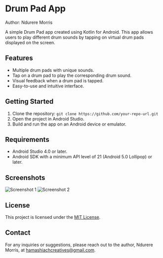 # Drum Pad App

Author: Ndurere Morris

A simple Drum Pad app created using Kotlin for Android. This app allows users to play different drum sounds by tapping on virtual drum pads displayed on the screen.

## Features

- Multiple drum pads with unique sounds.
- Tap on a drum pad to play the corresponding drum sound.
- Visual feedback when a drum pad is tapped.
- Easy-to-use and intuitive interface.

## Getting Started

1. Clone the repository: `git clone https://github.com/your-repo-url.git`
2. Open the project in Android Studio.
3. Build and run the app on an Android device or emulator.

## Requirements

- Android Studio 4.0 or later.
- Android SDK with a minimum API level of 21 (Android 5.0 Lollipop) or later.

## Screenshots

![Screenshot 1](screenshots/screenshot1.png)
![Screenshot 2](screenshots/screenshot2.png)

## License

This project is licensed under the [MIT License](LICENSE).

## Contact

For any inquiries or suggestions, please reach out to the author, Ndurere Morris, at hamashiachcreatives@gmail.com.

